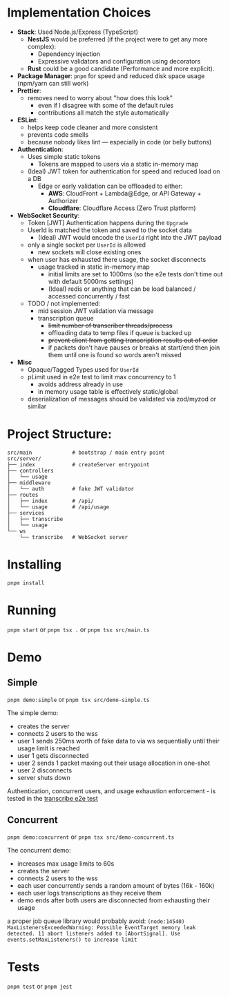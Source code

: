 # Implementation Choices

- **Stack**: Used Node.js/Express (TypeScript)
  - **NestJS** would be preferred (if the project were to get any more complex):
    - Dependency injection
    - Expressive validators and configuration using decorators
  - **Rust** could be a good candidate (Performance and more explicit).
- **Package Manager**: `pnpm` for speed and reduced disk space usage (npm/yarn can still work)
- **Prettier**:
  - removes need to worry about "how does this look"
    - even if I disagree with some of the default rules
    - contributions all match the style automatically
- **ESLint**:
  - helps keep code cleaner and more consistent
  - prevents code smells
  - because nobody likes lint — especially in code (or belly buttons)
- **Authentication**:
  - Uses simple static tokens
    - Tokens are mapped to users via a static in-memory map
  - (Ideal) JWT token for authentication for speed and reduced load on a DB
    - Edge or early validation can be offloaded to either:
      - **AWS**: CloudFront + Lambda@Edge, or API Gateway + Authorizer
      - **Cloudflare**: Cloudflare Access (Zero Trust platform)
- **WebSocket Security**:
  - Token [JWT] Authentication happens during the `Upgrade`
  - UserId is matched the token and saved to the socket data
    - (Ideal) JWT would encode the `UserId` right into the JWT payload
  - only a single socket per `UserId` is allowed
    - new sockets will close existing ones
  - when user has exhausted there usage, the socket disconnects
    - usage tracked in static in-memory map
      - initial limits are set to 1000ms (so the e2e tests don't time out with default 5000ms settings)
      - (Ideal) redis or anything that can be load balanced / accessed concurrently / fast
  - TODO / not implemented:
    - mid session JWT validation via message
    - transcription queue
      - ~~limit number of transcriber threads/process~~
      - offloading data to temp files if queue is backed up
      - ~~prevent client from getting transcription results out of order~~
      - if packets don't have pauses or breaks at start/end then join them until one is found so words aren't missed
- **Misc**
  - Opaque/Tagged Types used for `UserId`
  - pLimit used in e2e test to limit max concurrency to 1
    - avoids address already in use
    - in memory usage table is effectively static/global
  - deserialization of messages should be validated via zod/myzod or similar

# Project Structure:

```
src/main             # bootstrap / main entry point
src/server/
├── index            # createServer entrypoint
├── controllers
│   └── usage
├── middleware
│   └── auth         # fake JWT validator
├── routes
│   ├── index        # /api/
│   └── usage        # /api/usage
├── services
│   ├── transcribe
│   └── usage
└── ws
    └── transcribe   # WebSocket server
```

# Installing

`pnpm install`

# Running

`pnpm start`
or
`pnpm tsx .`
or
`pnpm tsx src/main.ts`

# Demo

## Simple

`pnpm demo:simple`
or
`pnpm tsx src/demo-simple.ts`

The simple demo:

- creates the server
- connects 2 users to the wss
- user 1 sends 250ms worth of fake data to via ws sequentially until their usage limit is reached
- user 1 gets disconnected
- user 2 sends 1 packet maxing out their usage allocation in one-shot
- user 2 disconnects
- server shuts down

Authentication, concurrent users, and usage exhaustion enforcement - is tested in the [transcribe e2e test](./test/transcribe.e2e-spec.ts)

## Concurrent

`pnpm demo:concurrent`
or
`pnpm tsx src/demo-concurrent.ts`

The concurrent demo:

- increases max usage limits to 60s
- creates the server
- connects 2 users to the wss
- each user concurrently sends a random amount of bytes (16k - 160k)
- each user logs transcriptions as they receive them
- demo ends after both users are disconnected from exhausting their usage

a proper job queue library would probably avoid: `(node:14540) MaxListenersExceededWarning: Possible EventTarget memory leak detected. 11 abort listeners added to [AbortSignal]. Use events.setMaxListeners() to increase limit`

# Tests

`pnpm test`
or
`pnpm jest`
